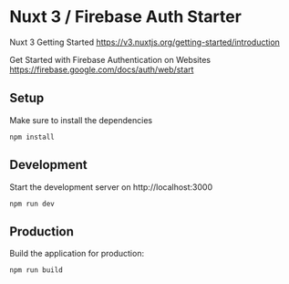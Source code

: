 # Nuxt 3 / Firebase Auth Starter

Nuxt 3 Getting Started
https://v3.nuxtjs.org/getting-started/introduction

Get Started with Firebase Authentication on Websites 
https://firebase.google.com/docs/auth/web/start

## Setup

Make sure to install the dependencies

```
npm install
```

## Development

Start the development server on http://localhost:3000

```
npm run dev
```

## Production

Build the application for production:

```
npm run build
```

